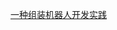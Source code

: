 [一种组装机器人开发实践](http://note.youdao.com/noteshare?id=d30161b22e40d2d9ad43413020d85511&sub=82A948B6CE3C4AC78D2B7BB0E3F0802B)
